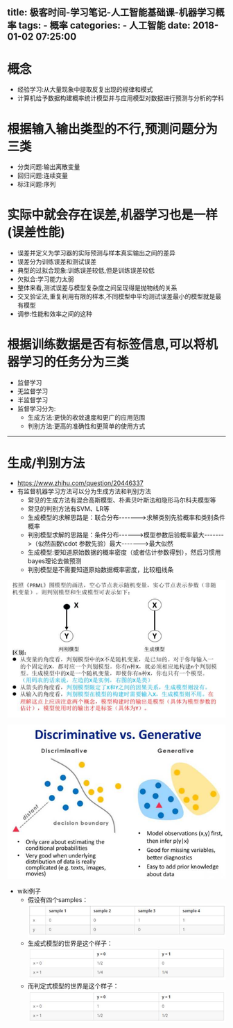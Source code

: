 title: 极客时间-学习笔记-人工智能基础课-机器学习概率
tags: 
    - 概率
categories: 
    - 人工智能
date: 2018-01-02 07:25:00
---
# 概念
- 经验学习:从大量现象中提取反复出现的规律和模式
- 计算机给予数据构建概率统计模型并与应用模型对数据进行预测与分析的学科

# 根据输入输出类型的不行,预测问题分为三类
- 分类问题:输出离散变量
- 回归问题:连续变量
- 标注问题:序列


# 实际中就会存在误差,机器学习也是一样(误差性能)

- 误差并定义为学习器的实际预测与样本真实输出之间的差异
- 误差分为训练误差和测试误差
- 典型的过拟合现象:训练误差较低,但是训练误差较低
- 欠拟合:学习能力太弱
- 整体来看,测试误差与模型复杂度之间呈现得是抛物线的关系
- 交叉验证法,重复利用有限的样本,不同模型中平均测试误差最小的模型就是最有模型
- 调参:性能和效率之间的这种


# 根据训练数据是否有标签信息,可以将机器学习的任务分为三类
- 监督学习
- 无监督学习
- 半监督学习
- 监督学习分为:
	* 生成方法:更快的收敛速度和更广的应用范围
	* 判别方法:更高的准确性和更简单的使用方式
    
    
----
# 生成/判别方法
- https://www.zhihu.com/question/20446337
- 有监督机器学习方法可以分为生成方法和判别方法
	* 常见的生成方法有混合高斯模型、朴素贝叶斯法和隐形马尔科夫模型等
    * 常见的判别方法有SVM、LR等
    * 生成模型的求解思路是：联合分布------->求解类别先验概率和类别条件概率
    * 判别模型求解的思路是：条件分布------>模型参数后验概率最大------->（似然函数\cdot 参数先验）最大------->最大似然
    * 生成模型:要知道原始数据的概率密度（或者估计参数得到），然后习惯用bayes理论去做预测
    * 判别模型是不需要知道原始数据概率密度，比较粗线条
	
![upload successful](/images/pasted-2.png)

![upload successful](/images/pasted-6.png)


- wiki例子
	* 假设有四个samples： 
![upload successful](/images/pasted-3.png)
	* 生成式模型的世界是这个样子：
![upload successful](/images/pasted-4.png)
	* 而判定式模型的世界是这个样子：
![upload successful](/images/pasted-5.png)